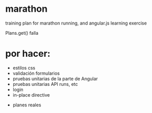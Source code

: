 marathon
========

training plan for marathon running, and angular.js learning exercise

Plans.get() falla

por hacer:
==========
- estilos css
- validación formularios
- pruebas unitarias de la parte de Angular
- pruebas unitarias API runs, etc
- login
- in-place directive

+ planes reales

